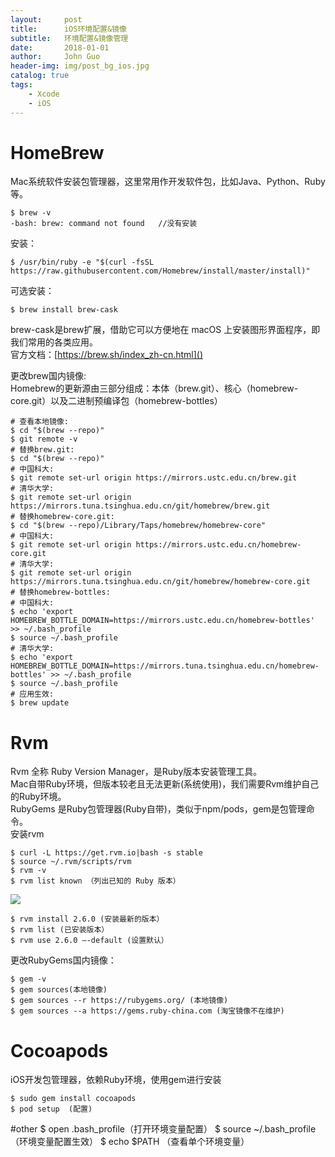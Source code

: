 ```yaml
---
layout:     post
title:      iOS环境配置&镜像
subtitle:   环境配置&镜像管理
date:       2018-01-01
author:     John Guo
header-img: img/post_bg_ios.jpg
catalog: true
tags:
    - Xcode
    - iOS
---
```


# HomeBrew
Mac系统软件安装包管理器，这里常用作开发软件包，比如Java、Python、Ruby等。

    $ brew -v
    -bash: brew: command not found   //没有安装
    
安装：
    
    $ /usr/bin/ruby -e "$(curl -fsSL https://raw.githubusercontent.com/Homebrew/install/master/install)"

可选安装：

    $ brew install brew-cask
    
brew-cask是brew扩展，借助它可以方便地在 macOS 上安装图形界面程序，即我们常用的各类应用。  
官方文档：[https://brew.sh/index_zh-cn.html]()


更改brew国内镜像:  
Homebrew的更新源由三部分组成：本体（brew.git）、核心（homebrew-core.git）以及二进制预编译包（homebrew-bottles）  
    
    # 查看本地镜像:
    $ cd "$(brew --repo)"
    $ git remote -v
    # 替换brew.git:
    $ cd "$(brew --repo)"
    # 中国科大:
    $ git remote set-url origin https://mirrors.ustc.edu.cn/brew.git
    # 清华大学:
    $ git remote set-url origin https://mirrors.tuna.tsinghua.edu.cn/git/homebrew/brew.git
    # 替换homebrew-core.git:
    $ cd "$(brew --repo)/Library/Taps/homebrew/homebrew-core"
    # 中国科大:
    $ git remote set-url origin https://mirrors.ustc.edu.cn/homebrew-core.git
    # 清华大学:
    $ git remote set-url origin https://mirrors.tuna.tsinghua.edu.cn/git/homebrew/homebrew-core.git
    # 替换homebrew-bottles:
    # 中国科大:
    $ echo 'export HOMEBREW_BOTTLE_DOMAIN=https://mirrors.ustc.edu.cn/homebrew-bottles' >> ~/.bash_profile
    $ source ~/.bash_profile
    # 清华大学:
    $ echo 'export HOMEBREW_BOTTLE_DOMAIN=https://mirrors.tuna.tsinghua.edu.cn/homebrew-bottles' >> ~/.bash_profile
    $ source ~/.bash_profile
    # 应用生效:
    $ brew update

# Rvm
Rvm 全称 Ruby Version Manager，是Ruby版本安装管理工具。  
Mac自带Ruby环境，但版本较老且无法更新(系统使用)，我们需要Rvm维护自己的Ruby环境。  
RubyGems 是Ruby包管理器(Ruby自带)，类似于npm/pods，gem是包管理命令。  
安装rvm

    $ curl -L https://get.rvm.io|bash -s stable 
    $ source ~/.rvm/scripts/rvm 
    $ rvm -v
    $ rvm list known （列出已知的 Ruby 版本）
    
![](https://ws3.sinaimg.cn/large/006tKfTcly1g12e0qmdarj309b07it95.jpg)

    $ rvm install 2.6.0 (安装最新的版本）
    $ rvm list (已安装版本）
    $ rvm use 2.6.0 –-default (设置默认）

更改RubyGems国内镜像：  

    $ gem -v 
    $ gem sources(本地镜像)
    $ gem sources --r https://rubygems.org/ (本地镜像)
    $ gem sources --a https://gems.ruby-china.com (淘宝镜像不在维护)

# Cocoapods
iOS开发包管理器，依赖Ruby环境，使用gem进行安装   

    $ sudo gem install cocoapods
    $ pod setup  (配置)

#other
    $ open .bash_profile（打开环境变量配置）
    $ source ~/.bash_profile （环境变量配置生效）
    $ echo $PATH  （查看单个环境变量）
